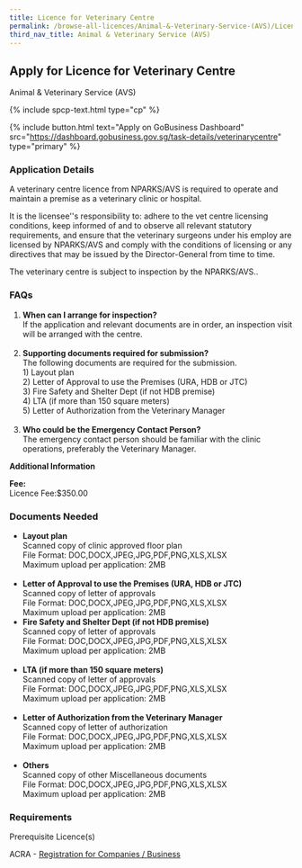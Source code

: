 ```yaml
---
title: Licence for Veterinary Centre
permalink: /browse-all-licences/Animal-&-Veterinary-Service-(AVS)/Licence-for-Veterinary-Centre
third_nav_title: Animal & Veterinary Service (AVS)
---
```


## Apply for Licence for Veterinary Centre

Animal & Veterinary Service (AVS)

{% include spcp-text.html type="cp" %}

{% include button.html text="Apply on GoBusiness Dashboard" src="https://dashboard.gobusiness.gov.sg/task-details/veterinarycentre" type="primary" %}

<H3>Application Details</H3>

<p>A veterinary centre licence from NPARKS/AVS is required to operate and maintain a premise as a veterinary clinic or hospital.</p>
<p>It is the licensee''s responsibility to: adhere to the vet centre licensing conditions, keep informed of and to observe all relevant statutory requirements, and ensure that the veterinary surgeons under his employ are licensed by NPARKS/AVS and comply with the conditions of licensing or any directives that may be issued by the Director-General from time to time.</p>
<p>The veterinary centre is subject to inspection by the NPARKS/AVS..</p>
<h3>FAQs</h3>
<ol>
<li><strong>When can I arrange for inspection?</strong><br />If the application and relevant documents are in order, an inspection visit will be arranged with the centre.<br /><br /></li>
<li><strong>Supporting documents required for submission?</strong><br />The following documents are required for the submission.<br />1) Layout plan<br />2) Letter of Approval to use the Premises (URA, HDB or JTC)<br />3) Fire Safety and Shelter Dept (if not HDB premise)<br />4) LTA (if more than 150 square meters)<br />5) Letter of Authorization from the Veterinary Manager<br /><br /></li>
<li><strong>Who could be the Emergency Contact Person?</strong><br />The emergency contact person should be familiar with the clinic operations, preferably the Veterinary Manager.</li>
</ol>

<strong>Additional Information</strong>

<p><strong>Fee:</strong><br />Licence Fee:$350.00</p>

<H3>Documents Needed</H3>

<ul> 
<li><strong>Layout plan</strong><br />Scanned copy of clinic approved floor plan<br />File Format: DOC,DOCX,JPEG,JPG,PDF,PNG,XLS,XLSX<br />Maximum upload per application: 2MB<br /><br /></li> 
<li><strong>Letter of Approval to use the Premises (URA, HDB or JTC)</strong><br />Scanned copy of letter of approvals<br />File Format: DOC,DOCX,JPEG,JPG,PDF,PNG,XLS,XLSX<br />Maximum upload per application: 2MB</li> 
<li><strong>Fire Safety and Shelter Dept (if not HDB premise)</strong><br />Scanned copy of letter of approvals<br />File Format: DOC,DOCX,JPEG,JPG,PDF,PNG,XLS,XLSX<br />Maximum upload per application: 2MB<br /><br /></li> 
<li><strong>LTA (if more than 150 square meters)</strong><br />Scanned copy of letter of approvals<br />File Format: DOC,DOCX,JPEG,JPG,PDF,PNG,XLS,XLSX<br />Maximum upload per application: 2MB<br /><br /></li> 
<li><strong>Letter of Authorization from the Veterinary Manager</strong><br />Scanned copy of letter of authorization<br />File Format: DOC,DOCX,JPEG,JPG,PDF,PNG,XLS,XLSX<br />Maximum upload per application: 2MB<br /><br /></li> 
<li><strong>Others</strong><br />Scanned copy of other Miscellaneous documents<br />File Format: DOC,DOCX,JPEG,JPG,PDF,PNG,XLS,XLSX<br />Maximum upload per application: 2MB</li> 
</ul>

<H3>Requirements</H3>

<p>Prerequisite Licence(s)</p>
<p>ACRA - <a href="https://www.acra.gov.sg/Home/" target="_blank" rel="noopener">Registration for Companies / Business</a></p>

